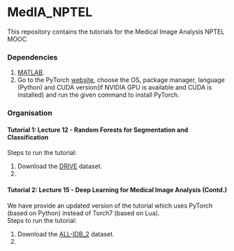# MedIA_NPTEL
This repository contains the tutorials for the Medical Image Analysis NPTEL MOOC

### Dependencies
1. [MATLAB](https://in.mathworks.com/products/matlab.html).
2. Go to the PyTorch [website](http://pytorch.org/), choose the OS, package manager, language (Python) and CUDA version(if NVIDIA GPU is available and CUDA is installed) and run the given command to install PyTorch.

### Organisation
#### Tutorial 1: Lecture 12 - Random Forests for Segmentation and Classification  
   Steps to run the tutorial:  
   1. Download the [DRIVE](https://drive.grand-challenge.org/) dataset.
   2. 
#### Tutorial 2: Lecture 15 - Deep Learning for Medical Image Analysis (Contd.)
   We have provide an updated version of the tutorial which uses PyTorch (based on Python) instead of Torch7 (based on Lua).  
   Steps to run the tutorial:  
   1. Download the [ALL-IDB_2](https://homes.di.unimi.it/scotti/all/) dataset.
   2. 

